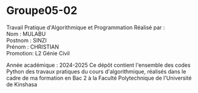 # Groupe05-02
Travail Pratique d'Algorithmique et Programmation 
Réalisé par :  
Nom : MULABU  
Postnom : SINZI  
Prénom : CHRISTIAN  
Promotion: L2 Génie Civil

Année académique : 2024-2025
Ce dépôt contient l'ensemble des codes Python des travaux pratiques du cours d'algorithmique, réalisés dans le cadre de ma formation en Bac 2 à la Faculté Polytechnique de l'Université de Kinshasa
